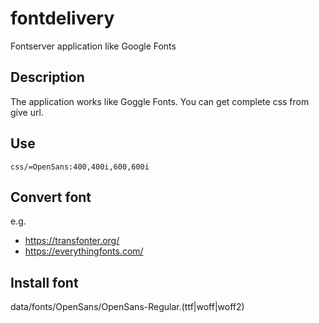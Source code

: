 # fontdelivery
Fontserver application like Google Fonts 

## Description
The application works like Goggle Fonts. You can get complete css from give url.

## Use
``
css/=OpenSans:400,400i,600,600i
``

## Convert font
e.g.
* https://transfonter.org/
* https://everythingfonts.com/

## Install font
data/fonts/OpenSans/OpenSans-Regular.(ttf|woff|woff2)

 